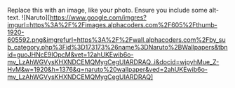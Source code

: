 Replace this with an image, like your photo. Ensure you include some alt-text.
![Naruto][https://www.google.com/imgres?imgurl=https%3A%2F%2Fimages.alphacoders.com%2F605%2Fthumb-1920-605592.png&imgrefurl=https%3A%2F%2Fwall.alphacoders.com%2Fby_sub_category.php%3Fid%3D173173%26name%3DNaruto%2BWallpapers&tbnid=guoJHNcE9IOpcM&vet=12ahUKEwib6o-mv_LzAhWGVysKHXNDCEMQMygCegUIARDRAQ..i&docid=wjpyhMue_Z-HvM&w=1920&h=1376&q=naruto%20wallpaper&ved=2ahUKEwib6o-mv_LzAhWGVysKHXNDCEMQMygCegUIARDRAQ]
